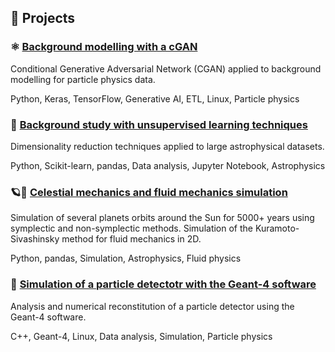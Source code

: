 ## 🚀 Projects

### ⚛️ [Background modelling with a cGAN](https://github.com/BrieuxK/Background-Modelling-cGAN)
Conditional Generative Adversarial Network (CGAN) applied to background modelling for particle physics data.

Python, Keras, TensorFlow, Generative AI, ETL, Linux, Particle physics

### 🌟 [Background study with unsupervised learning techniques](https://github.com/BrieuxK/Etude-du-bruit)
Dimensionality reduction techniques applied to large astrophysical datasets.

Python, Scikit-learn, pandas, Data analysis, Jupyter Notebook, Astrophysics

### 🪐🌊 [Celestial mechanics and fluid mechanics simulation](https://github.com/BrieuxK/Kura-Siva_and_Celestial)
Simulation of several planets orbits around the Sun for 5000+ years using symplectic and non-symplectic methods.
Simulation of the Kuramoto-Sivashinsky method for fluid mechanics in 2D.

Python, pandas, Simulation, Astrophysics, Fluid physics 

### 🔎 [Simulation of a particle detectotr with the Geant-4 software](https://github.com/BrieuxK/Geant4-Cosmic-Bench)
Analysis and numerical reconstitution of a particle detector using the Geant-4 software.

C++, Geant-4, Linux, Data analysis, Simulation, Particle physics
